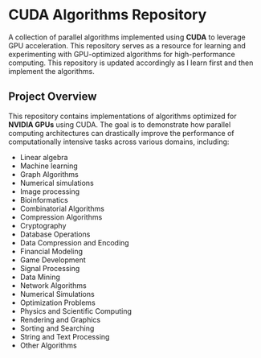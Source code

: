# CUDA Algorithms Repository

A collection of parallel algorithms implemented using **CUDA** to leverage GPU acceleration. This repository serves as a resource for learning and experimenting with GPU-optimized algorithms for high-performance computing. This repository is updated accordingly as I learn first and then implement the algorithms.

## Project Overview
This repository contains implementations of algorithms optimized for **NVIDIA GPUs** using CUDA. The goal is to demonstrate how parallel computing architectures can drastically improve the performance of computationally intensive tasks across various domains, including:
- Linear algebra
- Machine learning
- Graph Algorithms
- Numerical simulations
- Image processing
- Bioinformatics
- Combinatorial Algorithms
- Compression Algorithms
- Cryptography
- Database Operations
- Data Compression and Encoding
- Financial Modeling
- Game Development
- Signal Processing
- Data Mining
- Network Algorithms
- Numerical Simulations
- Optimization Problems
- Physics and Scientific Computing
- Rendering and Graphics
- Sorting and Searching
- String and Text Processing
- Other Algorithms
